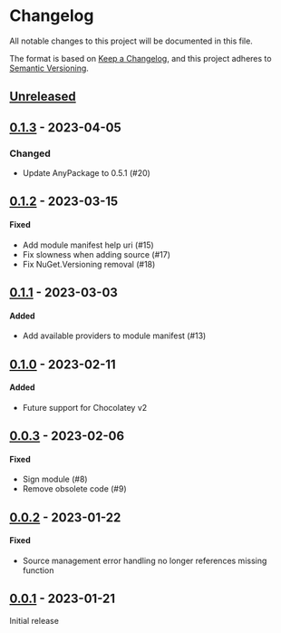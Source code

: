 # Changelog
All notable changes to this project will be documented in this file.

The format is based on [Keep a Changelog](https://keepachangelog.com/en/1.0.0/),
and this project adheres to [Semantic Versioning](https://semver.org/spec/v2.0.0.html).

## [Unreleased]

## [0.1.3] - 2023-04-05

### Changed

- Update AnyPackage to 0.5.1 (#20)

## [0.1.2] - 2023-03-15

#### Fixed

- Add module manifest help uri (#15)
- Fix slowness when adding source (#17)
- Fix NuGet.Versioning removal (#18)

## [0.1.1] - 2023-03-03

#### Added

- Add available providers to module manifest (#13)

## [0.1.0] - 2023-02-11

#### Added

- Future support for Chocolatey v2

## [0.0.3] - 2023-02-06

#### Fixed

- Sign module (#8)
- Remove obsolete code (#9)

## [0.0.2] - 2023-01-22

#### Fixed

- Source management error handling no longer references missing function

## [0.0.1] - 2023-01-21

Initial release

[Unreleased]: https://github.com/AnyPackage/AnyPackage.Chocolatey/compare/v0.1.3...HEAD
[0.1.3]: https://github.com/AnyPackage/AnyPackage.Chocolatey/releases/tag/v0.1.3
[0.1.2]: https://github.com/AnyPackage/AnyPackage.Chocolatey/releases/tag/v0.1.2
[0.1.1]: https://github.com/AnyPackage/AnyPackage.Chocolatey/releases/tag/v0.1.1
[0.1.0]: https://github.com/AnyPackage/AnyPackage.Chocolatey/releases/tag/v0.1.0
[0.0.3]: https://github.com/AnyPackage/AnyPackage.Chocolatey/releases/tag/v0.0.3
[0.0.2]: https://github.com/AnyPackage/AnyPackage.Chocolatey/releases/tag/v0.0.2
[0.0.1]: https://github.com/AnyPackage/AnyPackage.Chocolatey/releases/tag/v0.0.1